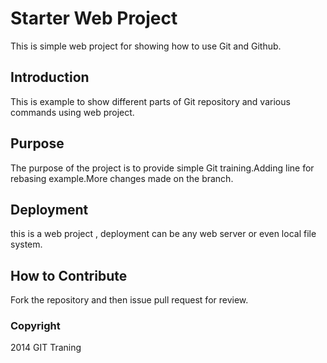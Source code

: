# Starter Web Project
This is simple web project for showing how to use Git and Github.

## Introduction
This is example to show different parts of Git repository and various commands using web project.

## Purpose 
The purpose of the project is to provide simple Git training.Adding line for rebasing example.More changes made on the branch.

## Deployment 
this is a web project , deployment can be any web server or even local file system.
## How to Contribute
Fork the repository and then issue pull request for review. 

### Copyright 
2014 GIT Traning 

